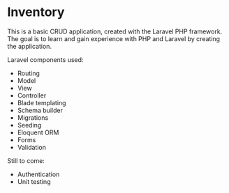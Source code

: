 Inventory
=========

This is a basic CRUD application, created with the Laravel PHP framework. The goal is to learn and gain experience with PHP and Laravel by creating the application.

Laravel components used:
* Routing
* Model
* View
* Controller
* Blade templating
* Schema builder
* Migrations
* Seeding
* Eloquent ORM
* Forms
* Validation

Still to come:
* Authentication
* Unit testing
